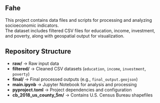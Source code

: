 ## Fahe

This project contains data files and scripts for processing and analyzing socioeconomic indicators.  
The dataset includes filtered CSV files for education, income, investment, and poverty, along with geospatial output for visualization.

## Repository Structure
- **raw/** → Raw input data 
- **filtered/** → Cleaned CSV datasets (`education`, `income`, `investment`, `poverty`)  
- **final/** → Final processed outputs (e.g., `final_output.geojson`)  
- **main.ipynb** → Jupyter Notebook for analysis and processing  
- **pyproject.toml** → Project dependencies and configuration
- **cb_2018_us_county_5m/** → Contains U.S. Census Bureau shapefiles 

